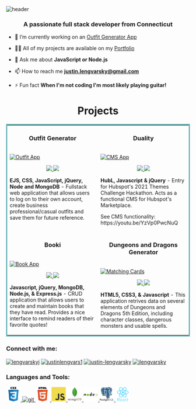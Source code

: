 <img src="https://user-images.githubusercontent.com/87950479/177899452-7e7c46da-a1aa-4536-b33c-1905a2ff6b95.png" alt="header" width="1200" height="225"/>

<h3 align="center">A passionate full stack developer from Connecticut</h3>

- 🔭 I’m currently working on an [Outfit Generator App](https://github.com/Justin-Lengvarsky/Outfit-Generator)

- 👨‍💻 All of my projects are available on my [Portfolio](https://justin-lengvarsky.github.io)

- 💬 Ask me about **JavaScript or Node.js**

- 📫 How to reach me **justin.lengvarsky@gmail.com**

- ⚡ Fun fact **When I'm not coding I'm most likely playing guitar!**

<h1 align="center">Projects</h1>
<table bordercolor="#66b2b2">
  <tr>
     <td width="50%" valign="top">
      <h3 align="center">Outfit Generator</h3>
      <br />
        <a target="_blank" href="https://outfit-generator.justin-lengvars.repl.co">
          <img src="https://user-images.githubusercontent.com/87950479/189926005-66e49d4c-e293-4e5c-8a0b-57c1ee1adaa3.gif" width="100%" height="15.5rem" alt="Outfit App"/>
        </a>
      <br />
        <p align="center">
  <a href="https://github.com/Justin-Lengvarsky/Outfit-Generator" target="_blank">
    <img src="https://img.shields.io/static/v1?label=|&message=REPO&color=23555f&style=plastic&logo=github&logo-color=white"/>
  </a>
  <a href="https://outfit-generator.justin-lengvars.repl.co" target="_blank">
    <img src="https://img.shields.io/static/v1?label=|&message=WEBSITE&color=cdf998&style=plastic&logo=wordpress&logo-color=white"/>
  </a>
      </p>
        <p><strong>EJS, CSS, JavaScript, jQuery, Node and MongoDB</strong> - Fullstack web application that allows users to log on to their own account, create business professional/casual outfits and save them for future reference.</p>
    </td>
    <td width="50%" valign="top">
      <h3 align="center">Duality</h3>
        <br />
      <a target="_blank" href="http://hubspot-developers-wz43ci-21079035.hs-sites.com/duality">
            <img src="https://user-images.githubusercontent.com/87950479/178039636-54504b98-4ad8-488b-bf02-1380e8e4f109.gif" width="100%"  alt="CMS App"/>
        </a>
        <br />
        <p align="center">
  <a href="https://github.com/Justin-Lengvarsky/Duality" target="_blank">
    <img src="https://img.shields.io/static/v1?label=|&message=REPO&color=23555f&style=plastic&logo=github&logo-color=white"/>
  </a>
  <a href="http://hubspot-developers-wz43ci-21079035.hs-sites.com/duality" target="_blank">
    <img src="https://img.shields.io/static/v1?label=|&message=WEBSITE&color=cdf998&style=plastic&logo=wordpress&logo-color=white"/>
  </a>
      </p>
        <p><strong>HubL, Javascript & jQuery</strong> - Entry for Hubspot's 2021 Themes Challenge Hackathon. Acts as a functional CMS for Hubspot's Marketplace.</p>
        <p>See CMS functionality: https://youtu.be/YzVp0PwcNuQ </p>
    </td>
  </tr>
  <tr>
    <td width="50%" valign="top">
        <h3 align="center">Booki</h3>
          <br />
          <a target="_blank" href="https://book-manager-crud-app.herokuapp.com">
              <img src="https://user-images.githubusercontent.com/87950479/178039628-2b063b90-04d1-45b9-ac7a-69c309d42ef0.gif" width="100%" alt="Book App"/>
          </a>
          <br />
          <p align="center">
    <a href="https://github.com/Justin-Lengvarsky/Book-Manager" target="_blank">
      <img src="https://img.shields.io/static/v1?label=|&message=REPO&color=23555f&style=plastic&logo=github&logo-color=white"/>
    </a>  
    <a href="https://book-manager-crud-app.herokuapp.com" target="_blank">
      <img src="https://img.shields.io/static/v1?label=|&message=WEBSITE&color=cdf998&style=plastic&logo=wordpress&logo-color=white"/>
    </a>
        </p>
         <p><strong>Javascript, jQuery, MongoDB, Node.js, & Express.js</strong> - CRUD application that allows users to create and maintain books that they have read. Provides a nice interface to remind readers of their favorite quotes!</p>
      </td>
    <td width="50%" valign="top">
      <h3 align="center">Dungeons and Dragons Generator</h3>
        <br />
        <a target="_blank" href="https://dungeons-and-dragons-generator.netlify.app">
          <img src="https://user-images.githubusercontent.com/87950479/189777121-c3cadd9d-f6e1-49c5-9991-d0211064775b.gif" width="100%" alt="Matching Cards"/>
        </a>
        <br />
        <p align="center">
  <a href="https://github.com/Justin-Lengvarsky/Dungeons-and-Dragons-Generator" target="_blank">
    <img src="https://img.shields.io/static/v1?label=|&message=REPO&color=23555f&style=plastic&logo=github&logo-color=white"/>
  </a>
  <a href="https://dungeons-and-dragons-generator.netlify.app" target="_blank">
    <img src="https://img.shields.io/static/v1?label=|&message=WEBSITE&color=cdf998&style=plastic&logo=wordpress&logo-color=white"/>
  </a>
      </p>
        <p><strong>HTML5, CSS3, & Javascript</strong> - This application retrives data on several elements of Dungeons and Dragons 5th Edition, including character classes, dangerous monsters and usable spells.</p>
    </td>
  </tr>
</table>

<h3 align="left">Connect with me:</h3>
<p align="left">
<a href="https://codepen.io/lengvarskyj" target="blank"><img align="center" src="https://raw.githubusercontent.com/rahuldkjain/github-profile-readme-generator/master/src/images/icons/Social/codepen.svg" alt="lengvarskyj" height="30" width="40" /></a>
<a href="https://twitter.com/justinlengvars1" target="blank"><img align="center" src="https://raw.githubusercontent.com/rahuldkjain/github-profile-readme-generator/master/src/images/icons/Social/twitter.svg" alt="justinlengvars1" height="30" width="40" /></a>
<a href="https://linkedin.com/in/justin-lengvarsky" target="blank"><img align="center" src="https://raw.githubusercontent.com/rahuldkjain/github-profile-readme-generator/master/src/images/icons/Social/linked-in-alt.svg" alt="justin-lengvarsky" height="30" width="40" /></a>
<a href="https://www.leetcode.com/jlengvarsky" target="blank"><img align="center" src="https://raw.githubusercontent.com/rahuldkjain/github-profile-readme-generator/master/src/images/icons/Social/leet-code.svg" alt="jlengvarsky" height="30" width="40" /></a>
</p>

<h3 align="left">Languages and Tools:</h3>
<p align="left"> <a href="https://www.w3schools.com/css/" target="_blank" rel="noreferrer"> <img src="https://raw.githubusercontent.com/devicons/devicon/master/icons/css3/css3-original-wordmark.svg" alt="css3" width="40" height="40"/> </a> <a href="https://git-scm.com/" target="_blank" rel="noreferrer"> <img src="https://www.vectorlogo.zone/logos/git-scm/git-scm-icon.svg" alt="git" width="40" height="40"/> </a> <a href="https://www.w3.org/html/" target="_blank" rel="noreferrer"> <img src="https://raw.githubusercontent.com/devicons/devicon/master/icons/html5/html5-original-wordmark.svg" alt="html5" width="40" height="40"/> </a> <a href="https://developer.mozilla.org/en-US/docs/Web/JavaScript" target="_blank" rel="noreferrer"> <img src="https://raw.githubusercontent.com/devicons/devicon/master/icons/javascript/javascript-original.svg" alt="javascript" width="40" height="40"/> </a> <a href="https://www.mongodb.com/" target="_blank" rel="noreferrer"> <img src="https://raw.githubusercontent.com/devicons/devicon/master/icons/mongodb/mongodb-original-wordmark.svg" alt="mongodb" width="40" height="40"/> </a> <a href="https://nodejs.org" target="_blank" rel="noreferrer"> <img src="https://raw.githubusercontent.com/devicons/devicon/master/icons/nodejs/nodejs-original-wordmark.svg" alt="nodejs" width="40" height="40"/> </a> <a href="https://www.postgresql.org" target="_blank" rel="noreferrer"> <img src="https://raw.githubusercontent.com/devicons/devicon/master/icons/postgresql/postgresql-original-wordmark.svg" alt="postgresql" width="40" height="40"/> </a> <a href="https://reactjs.org/" target="_blank" rel="noreferrer"> <img src="https://raw.githubusercontent.com/devicons/devicon/master/icons/react/react-original-wordmark.svg" alt="react" width="40" height="40"/> </a> </p>
